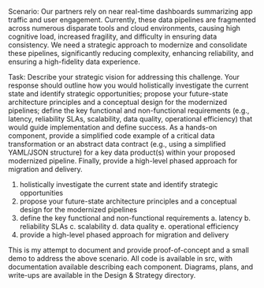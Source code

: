 Scenario: Our partners rely on near real-time dashboards summarizing app traffic and user engagement. Currently, these data pipelines are fragmented across numerous disparate tools and cloud environments, causing high cognitive load, increased fragility, and difficulty in ensuring data consistency. We need a strategic approach to modernize and consolidate these pipelines, significantly reducing complexity, enhancing reliability, and ensuring a high-fidelity data experience. 

Task: Describe your strategic vision for addressing this challenge. Your response should outline how you would holistically investigate the current state and identify strategic opportunities; propose your future-state architecture principles and a conceptual design for the modernized pipelines; define the key functional and non-functional requirements (e.g., latency, reliability SLAs, scalability, data quality, operational efficiency) that would guide implementation and define success. As a hands-on component, provide a simplified code example of a critical data transformation or an abstract data contract (e.g., using a simplified YAML/JSON structure) for a key data product(s) within your proposed modernized pipeline. Finally, provide a high-level phased approach for migration and delivery. 

1. holistically investigate the current state and identify strategic opportunities
2. propose your future-state architecture principles and a conceptual design for the modernized pipelines
3. define the key functional and non-functional requirements 
    a. latency
    b. reliability SLAs
    c. scalability
    d. data quality
    e. operational efficiency
4. provide a high-level phased approach for migration and delivery

This is my attempt to document and provide proof-of-concept and a small demo to address the above scenario. All code is available in src, with documentation available describing each component. Diagrams, plans, and write-ups are available in the Design & Strategy directory.